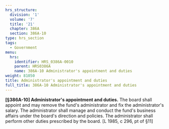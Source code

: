 ```yaml
---
hrs_structure:
  division: '1'
  volume: '7'
  title: '21'
  chapter: 386A
  section: 386A-10
type: hrs_section
tags:
  - Government
menu:
  hrs:
    identifier: HRS_0386A-0010
    parent: HRS0386A
    name: 386A-10 Administrator's appointment and duties
weight: 81050
title: Administrator's appointment and duties
full_title: 386A-10 Administrator's appointment and duties
---
```

**[§386A-10] Administrator's appointment and duties.** The board shall appoint and may remove the fund's administrator and fix the administrator's salary. The administrator shall manage and conduct the fund's business affairs under the board's direction and policies. The administrator shall perform other duties prescribed by the board. [L 1985, c 296, pt of §11]